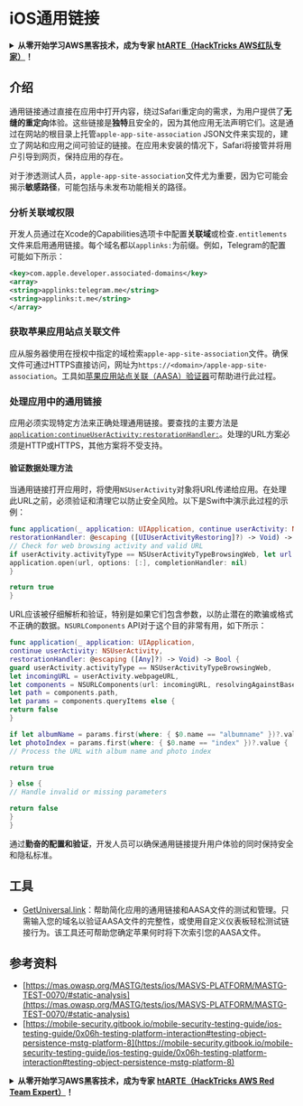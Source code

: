# iOS通用链接


<details>

<summary><strong>从零开始学习AWS黑客技术，成为专家</strong> <a href="https://training.hacktricks.xyz/courses/arte"><strong>htARTE（HackTricks AWS红队专家）</strong></a><strong>！</strong></summary>

支持HackTricks的其他方式：

* 如果您想看到您的**公司在HackTricks中被广告**或**下载PDF格式的HackTricks**，请查看[**订阅计划**](https://github.com/sponsors/carlospolop)!
* 获取[**官方PEASS & HackTricks周边产品**](https://peass.creator-spring.com)
* 探索[**PEASS家族**](https://opensea.io/collection/the-peass-family)，我们独家[**NFTs**](https://opensea.io/collection/the-peass-family)收藏品
* **加入** 💬 [**Discord群组**](https://discord.gg/hRep4RUj7f) 或 [**电报群组**](https://t.me/peass) 或 **关注**我们的**Twitter** 🐦 [**@carlospolopm**](https://twitter.com/hacktricks_live)**。**
* 通过向[**HackTricks**](https://github.com/carlospolop/hacktricks)和[**HackTricks Cloud**](https://github.com/carlospolop/hacktricks-cloud) github仓库提交PR来分享您的黑客技巧。

</details>


## 介绍

通用链接通过直接在应用中打开内容，绕过Safari重定向的需求，为用户提供了**无缝的重定向**体验。这些链接是**独特**且安全的，因为其他应用无法声明它们。这是通过在网站的根目录上托管`apple-app-site-association` JSON文件来实现的，建立了网站和应用之间可验证的链接。在应用未安装的情况下，Safari将接管并将用户引导到网页，保持应用的存在。

对于渗透测试人员，`apple-app-site-association`文件尤为重要，因为它可能会揭示**敏感路径**，可能包括与未发布功能相关的路径。

### **分析关联域权限**

开发人员通过在Xcode的Capabilities选项卡中配置**关联域**或检查`.entitlements`文件来启用通用链接。每个域名都以`applinks:`为前缀。例如，Telegram的配置可能如下所示：
```xml
<key>com.apple.developer.associated-domains</key>
<array>
<string>applinks:telegram.me</string>
<string>applinks:t.me</string>
</array>
```
### **获取苹果应用站点关联文件**

应从服务器使用在授权中指定的域检索`apple-app-site-association`文件。确保文件可通过HTTPS直接访问，网址为`https://<domain>/apple-app-site-association`。工具如[苹果应用站点关联（AASA）验证器](https://branch.io/resources/aasa-validator/)可帮助进行此过程。

### **处理应用中的通用链接**

应用必须实现特定方法来正确处理通用链接。要查找的主要方法是[`application:continueUserActivity:restorationHandler:`](https://developer.apple.com/documentation/uikit/uiapplicationdelegate/1623072-application)。处理的URL方案必须是HTTP或HTTPS，其他方案将不受支持。

#### **验证数据处理方法**

当通用链接打开应用时，将使用`NSUserActivity`对象将URL传递给应用。在处理此URL之前，必须验证和清理它以防止安全风险。以下是Swift中演示此过程的示例：
```swift
func application(_ application: UIApplication, continue userActivity: NSUserActivity,
restorationHandler: @escaping ([UIUserActivityRestoring]?) -> Void) -> Bool {
// Check for web browsing activity and valid URL
if userActivity.activityType == NSUserActivityTypeBrowsingWeb, let url = userActivity.webpageURL {
application.open(url, options: [:], completionHandler: nil)
}

return true
}
```
URL应该被仔细解析和验证，特别是如果它们包含参数，以防止潜在的欺骗或格式不正确的数据。`NSURLComponents` API对于这个目的非常有用，如下所示：
```swift
func application(_ application: UIApplication,
continue userActivity: NSUserActivity,
restorationHandler: @escaping ([Any]?) -> Void) -> Bool {
guard userActivity.activityType == NSUserActivityTypeBrowsingWeb,
let incomingURL = userActivity.webpageURL,
let components = NSURLComponents(url: incomingURL, resolvingAgainstBaseURL: true),
let path = components.path,
let params = components.queryItems else {
return false
}

if let albumName = params.first(where: { $0.name == "albumname" })?.value,
let photoIndex = params.first(where: { $0.name == "index" })?.value {
// Process the URL with album name and photo index

return true

} else {
// Handle invalid or missing parameters

return false
}
}
```
通过**勤奋的配置和验证**，开发人员可以确保通用链接提升用户体验的同时保持安全和隐私标准。


## 工具
* [GetUniversal.link](https://getuniversal.link/)：帮助简化应用的通用链接和AASA文件的测试和管理。只需输入您的域名以验证AASA文件的完整性，或使用自定义仪表板轻松测试链接行为。该工具还可帮助您确定苹果何时将下次索引您的AASA文件。

## 参考资料
* [https://mas.owasp.org/MASTG/tests/ios/MASVS-PLATFORM/MASTG-TEST-0070/#static-analysis](https://mas.owasp.org/MASTG/tests/ios/MASVS-PLATFORM/MASTG-TEST-0070/#static-analysis)
* [https://mobile-security.gitbook.io/mobile-security-testing-guide/ios-testing-guide/0x06h-testing-platform-interaction#testing-object-persistence-mstg-platform-8](https://mobile-security.gitbook.io/mobile-security-testing-guide/ios-testing-guide/0x06h-testing-platform-interaction#testing-object-persistence-mstg-platform-8)



<details>

<summary><strong>从零开始学习AWS黑客技术，成为专家</strong> <a href="https://training.hacktricks.xyz/courses/arte"><strong>htARTE（HackTricks AWS Red Team Expert）</strong></a><strong>！</strong></summary>

支持HackTricks的其他方式：

* 如果您想看到您的**公司在HackTricks中做广告**或**下载PDF格式的HackTricks**，请查看[**订阅计划**](https://github.com/sponsors/carlospolop)!
* 获取[**官方PEASS & HackTricks周边产品**](https://peass.creator-spring.com)
* 探索[**PEASS家族**](https://opensea.io/collection/the-peass-family)，我们的独家[**NFTs**](https://opensea.io/collection/the-peass-family)
* **加入** 💬 [**Discord群**](https://discord.gg/hRep4RUj7f) 或 [**电报群**](https://t.me/peass) 或在**Twitter** 🐦 [**@carlospolopm**](https://twitter.com/hacktricks_live)** 上**关注我们。
* 通过向[**HackTricks**](https://github.com/carlospolop/hacktricks)和[**HackTricks Cloud**](https://github.com/carlospolop/hacktricks-cloud) github仓库提交PR来分享您的黑客技巧。

</details>
